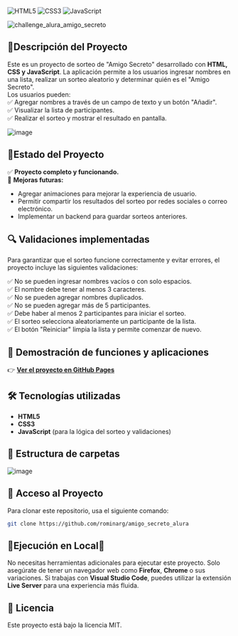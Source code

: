 ![HTML5](https://img.shields.io/badge/HTML5-Frontend-orange)
![CSS3](https://img.shields.io/badge/CSS3-Frontend-blue)
![JavaScript](https://img.shields.io/badge/JavaScript-Fullstack-yellow)

![challenge_alura_amigo_secreto](https://github.com/user-attachments/assets/c03ffa2e-90b3-4923-9f74-111adc9ceb65)


## 📝Descripción del Proyecto

Este es un proyecto de sorteo de "Amigo Secreto" desarrollado con **HTML, CSS y JavaScript**. La aplicación permite a los usuarios ingresar nombres en una lista, realizar un sorteo aleatorio y determinar quién es el "Amigo Secreto".  
Los usuarios pueden:  
✅ Agregar nombres a través de un campo de texto y un botón "Añadir".  
✅ Visualizar la lista de participantes.  
✅ Realizar el sorteo y mostrar el resultado en pantalla.  

![image](https://github.com/user-attachments/assets/f7171233-8144-48b6-a56e-90304b376d14)

## 🚀Estado del Proyecto

✅ **Proyecto completo y funcionando.**  
🔧 **Mejoras futuras:**  
- Agregar animaciones para mejorar la experiencia de usuario.  
- Permitir compartir los resultados del sorteo por redes sociales o correo electrónico.  
- Implementar un backend para guardar sorteos anteriores.

## 🔍 Validaciones implementadas

Para garantizar que el sorteo funcione correctamente y evitar errores, el proyecto incluye las siguientes validaciones:

✅ No se pueden ingresar nombres vacíos o con solo espacios.  
✅ El nombre debe tener al menos 3 caracteres.  
✅ No se pueden agregar nombres duplicados.  
✅ No se pueden agregar más de 5 participantes.  
✅ Debe haber al menos 2 participantes para iniciar el sorteo.  
✅ El sorteo selecciona aleatoriamente un participante de la lista.  
✅ El botón "Reiniciar" limpia la lista y permite comenzar de nuevo.  

## 🎥 Demostración de funciones y aplicaciones

👉 **[Ver el proyecto en GitHub Pages](https://rominarg.github.io/amigo_secreto_alura/)**

## 🛠 Tecnologías utilizadas
- **HTML5**  
- **CSS3**  
- **JavaScript** (para la lógica del sorteo y validaciones)

## 📂 Estructura de carpetas

![image](https://github.com/user-attachments/assets/5a26226e-17a6-4e4b-a548-3389280032ff)

## 🔗 Acceso al Proyecto

Para clonar este repositorio, usa el siguiente comando:

```bash
git clone https://github.com/rominarg/amigo_secreto_alura
```

## 🚀Ejecución en Local🚀   

No necesitas herramientas adicionales para ejecutar este proyecto. Solo asegúrate de tener un navegador web como **Firefox**, **Chrome** o sus variaciones. 
Si trabajas con **Visual Studio Code**, puedes utilizar la extensión **Live Server** para una experiencia más fluida.  

##  📜 Licencia
Este proyecto está bajo la licencia MIT.

